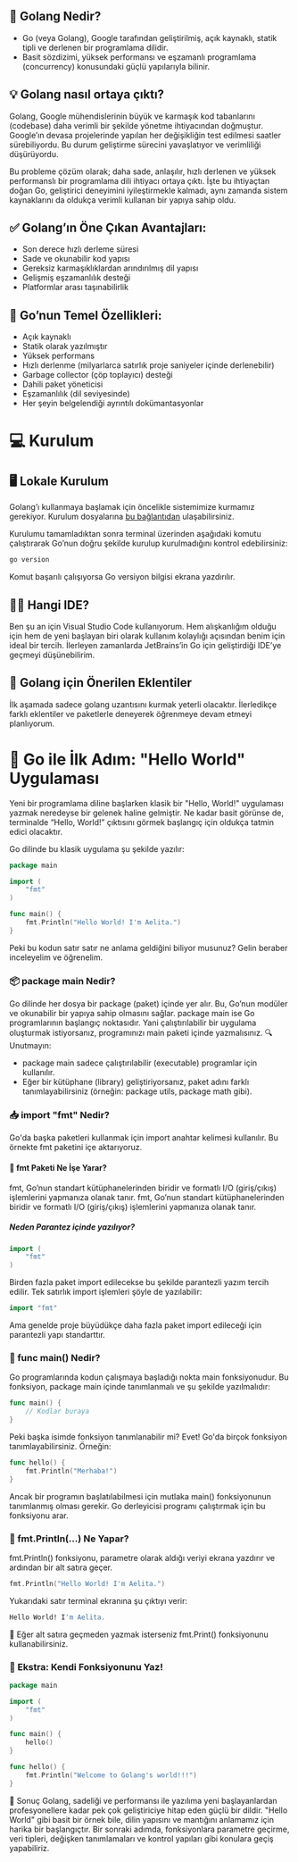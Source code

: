 ## 📌 Golang Nedir?

- Go (veya Golang), Google tarafından geliştirilmiş, açık kaynaklı, statik tipli ve derlenen bir programlama dilidir.
- Basit sözdizimi, yüksek performansı ve eşzamanlı programlama (concurrency) konusundaki güçlü yapılarıyla bilinir.

## 💡 Golang nasıl ortaya çıktı?
Golang, Google mühendislerinin büyük ve karmaşık kod tabanlarını (codebase) daha verimli bir şekilde yönetme ihtiyacından doğmuştur. Google’ın devasa projelerinde yapılan her değişikliğin test edilmesi saatler sürebiliyordu. Bu durum geliştirme sürecini yavaşlatıyor ve verimliliği düşürüyordu.

Bu probleme çözüm olarak; daha sade, anlaşılır, hızlı derlenen ve yüksek performanslı bir programlama dili ihtiyacı ortaya çıktı. İşte bu ihtiyaçtan doğan Go, geliştirici deneyimini iyileştirmekle kalmadı, aynı zamanda sistem kaynaklarını da oldukça verimli kullanan bir yapıya sahip oldu.

## ✅ Golang’ın Öne Çıkan Avantajları:
- Son derece hızlı derleme süresi
- Sade ve okunabilir kod yapısı
- Gereksiz karmaşıklıklardan arındırılmış dil yapısı
- Gelişmiş eşzamanlılık desteği
- Platformlar arası taşınabilirlik

## 🚀 Go’nun Temel Özellikleri:
- Açık kaynaklı
- Statik olarak yazılmıştır
- Yüksek performans
- Hızlı derlenme (milyarlarca satırlık proje saniyeler içinde derlenebilir)
- Garbage collector (çöp toplayıcı) desteği
- Dahili paket yöneticisi
- Eşzamanlılık (dil seviyesinde)
- Her şeyin belgelendiği ayrıntılı dokümantasyonlar

# 💻 Kurulum
## 🖥️ Lokale Kurulum
Golang’ı kullanmaya başlamak için öncelikle sistemimize kurmamız gerekiyor. Kurulum dosyalarına [bu bağlantıdan](https://go.dev/doc/install) ulaşabilirsiniz.

Kurulumu tamamladıktan sonra terminal üzerinden aşağıdaki komutu çalıştırarak Go’nun doğru şekilde kurulup kurulmadığını kontrol edebilirsiniz:

```bash
go version
```
Komut başarılı çalışıyorsa Go versiyon bilgisi ekrana yazdırılır.

## 🧑‍💻 Hangi IDE?
Ben şu an için Visual Studio Code kullanıyorum. Hem alışkanlığım olduğu için hem de yeni başlayan biri olarak kullanım kolaylığı açısından benim için ideal bir tercih. İlerleyen zamanlarda JetBrains’in Go için geliştirdiği IDE’ye geçmeyi düşünebilirim.


## 🧩 Golang için Önerilen Eklentiler
İlk aşamada sadece golang uzantısını kurmak yeterli olacaktır. İlerledikçe farklı eklentiler ve paketlerle deneyerek öğrenmeye devam etmeyi planlıyorum.

# 👋 Go ile İlk Adım: "Hello World" Uygulaması

Yeni bir programlama diline başlarken klasik bir "Hello, World!" uygulaması yazmak neredeyse bir gelenek haline gelmiştir. Ne kadar basit görünse de, terminalde “Hello, World!” çıktısını görmek başlangıç için oldukça tatmin edici olacaktır.

Go dilinde bu klasik uygulama şu şekilde yazılır:

```go
package main

import (
	"fmt"
)

func main() {
	fmt.Println("Hello World! I'm Aelita.")
}
```
Peki bu kodun satır satır ne anlama geldiğini biliyor musunuz? Gelin beraber inceleyelim ve öğrenelim.

### 📦 package main Nedir?

Go dilinde her dosya bir package (paket) içinde yer alır. Bu, Go’nun modüler ve okunabilir bir yapıya sahip olmasını sağlar.
package main ise Go programlarının başlangıç noktasıdır. Yani çalıştırılabilir bir uygulama oluşturmak istiyorsanız, programınızı main paketi içinde yazmalısınız.
🔍 Unutmayın:
- package main sadece çalıştırılabilir (executable) programlar için kullanılır.
- Eğer bir kütüphane (library) geliştiriyorsanız, paket adını farklı tanımlayabilirsiniz (örneğin: package utils, package math gibi).

### 📥 import "fmt" Nedir?
Go'da başka paketleri kullanmak için import anahtar kelimesi kullanılır.
Bu örnekte fmt paketini içe aktarıyoruz.

#### 📘 fmt Paketi Ne İşe Yarar?
fmt, Go’nun standart kütüphanelerinden biridir ve formatlı I/O (giriş/çıkış) işlemlerini yapmanıza olanak tanır.
fmt, Go’nun standart kütüphanelerinden biridir ve formatlı I/O (giriş/çıkış) işlemlerini yapmanıza olanak tanır.

##### Neden Parantez içinde yazılıyor?
```go
import (
    "fmt"
)
```

Birden fazla paket import edilecekse bu şekilde parantezli yazım tercih edilir. Tek satırlık import işlemleri şöyle de yazılabilir:

```go 
import "fmt"
```

Ama genelde proje büyüdükçe daha fazla paket import edileceği için parantezli yapı standarttır.

### 🔧 func main() Nedir?

Go programlarında kodun çalışmaya başladığı nokta main fonksiyonudur.
Bu fonksiyon, package main içinde tanımlanmalı ve şu şekilde yazılmalıdır:

```go
func main() {
    // Kodlar buraya
}
```

Peki başka isimde fonksiyon tanımlanabilir mi?
Evet! Go'da birçok fonksiyon tanımlayabilirsiniz. Örneğin:

```go
func hello() {
	fmt.Println("Merhaba!")
}
```

Ancak bir programın başlatılabilmesi için mutlaka main() fonksiyonunun tanımlanmış olması gerekir. Go derleyicisi programı çalıştırmak için bu fonksiyonu arar.

### 🧱 fmt.Println(...) Ne Yapar?
fmt.Println() fonksiyonu, parametre olarak aldığı veriyi ekrana yazdırır ve ardından bir alt satıra geçer.

```go
fmt.Println("Hello World! I'm Aelita.")
```
Yukarıdaki satır terminal ekranına şu çıktıyı verir:

```bash
Hello World! I'm Aelita.
```
📝 Eğer alt satıra geçmeden yazmak isterseniz fmt.Print() fonksiyonunu kullanabilirsiniz.

### 🧪 Ekstra: Kendi Fonksiyonunu Yaz!

```go
package main

import (
	"fmt"
)

func main() {
	hello()
}

func hello() {
	fmt.Println("Welcome to Golang's world!!!")
}
```

🎯 Sonuç
Golang, sadeliği ve performansı ile yazılıma yeni başlayanlardan profesyonellere kadar pek çok geliştiriciye hitap eden güçlü bir dildir.
"Hello World" gibi basit bir örnek bile, dilin yapısını ve mantığını anlamamız için harika bir başlangıçtır.
Bir sonraki adımda, fonksiyonlara parametre geçirme, veri tipleri, değişken tanımlamaları ve kontrol yapıları gibi konulara geçiş yapabiliriz.
